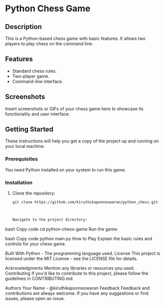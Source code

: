 # Python Chess Game

## Description

This is a Python-based chess game with basic features. It allows two players to play chess on the command line.

## Features

- Standard chess rules.
- Two-player game.
- Command-line interface.

## Screenshots

Insert screenshots or GIFs of your chess game here to showcase its functionality and user interface.

## Getting Started

These instructions will help you get a copy of the project up and running on your local machine.

### Prerequisites

You need Python installed on your system to run this game.

### Installation

1. Clone the repository:

   ```bash
   git clone https://github.com/kiruthikaponneswaran/python_chess.git



   Navigate to the project directory:

bash
Copy code
cd python-chess-game
Run the game:

bash
Copy code
python main.py
How to Play
Explain the basic rules and controls for your chess game.

Built With
Python - The programming language used.
License
This project is licensed under the MIT License - see the LICENSE file for details.

Acknowledgments
Mention any libraries or resources you used.
Contributing
If you'd like to contribute to this project, please follow the guidelines in CONTRIBUTING.md.

Authors
Your Name - @kiruthikaponneswaran
Feedback
Feedback and contributions are always welcome. If you have any suggestions or find issues, please open an issue.
